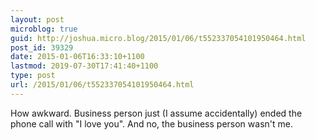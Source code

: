 ```yaml
---
layout: post
microblog: true
guid: http://joshua.micro.blog/2015/01/06/t552337054101950464.html
post_id: 39329
date: 2015-01-06T16:33:10+1100
lastmod: 2019-07-30T17:41:40+1100
type: post
url: /2015/01/06/t552337054101950464.html
---
```

How awkward. Business person just (I assume accidentally) ended the phone call with "I love you". And no, the business person wasn't me.
